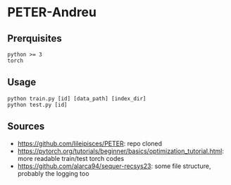 # PETER-Andreu


## Prerquisites
```
python >= 3
torch
```

## Usage
```
python train.py [id] [data_path] [index_dir]
python test.py [id]
```

## Sources
- https://github.com/lileipisces/PETER: repo cloned
- https://pytorch.org/tutorials/beginner/basics/optimization_tutorial.html: more readable train/test torch codes
- https://github.com/alarca94/sequer-recsys23: some file structure, probably the logging too
